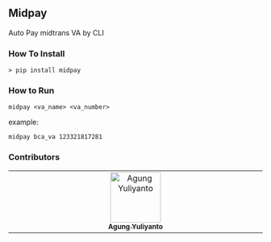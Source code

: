 Midpay
-----------------------
Auto Pay midtrans VA by CLI

### How To Install
```commandline
> pip install midpay
```


### How to Run
```commandline
midpay <va_name> <va_number>
```
example:
```commandline
midpay bca_va 123321817281
```


### Contributors
<table>
    <tbody>
        <tr>
            <td align="center" valign="top" width="14.28%">
                <a href="https://agung96tm.com">
                    <img src="https://avatars.githubusercontent.com/u/1901484?v=3?s=100" width="100px;" alt="Agung Yuliyanto"/><br />
                    <sub><b>Agung Yuliyanto</b></sub>
                </a><br />
        </tr>
    </tbody>
</table>